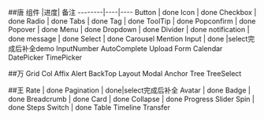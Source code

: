 ##唐
组件    |进度| 备注
--------|----|----
Button  |  done
Icon  |  done
Checkbox  |  done
Radio  |  done
Tabs | done
Tag | done
ToolTip | done
Popconfirm | done
Popover | done
Menu | done
Dropdown | done
Divider | done
notification | done
message | done
Select | done
Carousel
Mention
Input | done |select完成后补全demo
InputNumber
AutoComplete
Upload
Form
Calendar
DatePicker
TimePicker

##万
Grid
Col
Affix
Alert
BackTop
Layout
Modal
Anchor
Tree
TreeSelect

##王
Rate  |  done
Pagination  |  done|select完成后补全
Avatar  |  done
Badge  |  done
Breadcrumb |  done
Card  | done
Collapse | done
Progress
Slider
Spin | done
Steps
Switch | done
Table
Timeline
Transfer









